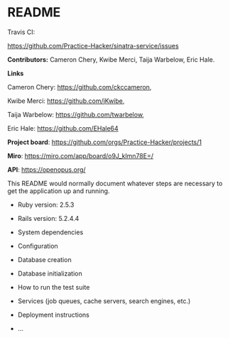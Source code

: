 # README

Travis CI: 

https://github.com/Practice-Hacker/sinatra-service/issues

**Contributors:** Cameron Chery, Kwibe Merci, Taija Warbelow, Eric Hale.

**Links** 

Cameron Chery: https://github.com/ckccameron,

Kwibe Merci: https://github.com/jKwibe,

Taija Warbelow: https://github.com/twarbelow, 

Eric Hale: https://github.com/EHale64



**Project board**: https://github.com/orgs/Practice-Hacker/projects/1

**Miro**: https://miro.com/app/board/o9J_klmn78E=/

**API**: https://openopus.org/

This README would normally document whatever steps are necessary to get the
application up and running.

* Ruby version: 2.5.3

* Rails version: 5.2.4.4

* System dependencies

* Configuration

* Database creation

* Database initialization

* How to run the test suite

* Services (job queues, cache servers, search engines, etc.)

* Deployment instructions

* ...
